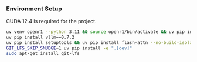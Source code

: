 ### Environment Setup

CUDA 12.4 is required for the project.
```bash
uv venv openr1 --python 3.11 && source openr1/bin/activate && uv pip install --upgrade pip
uv pip install vllm==0.7.2
uv pip install setuptools && uv pip install flash-attn --no-build-isolation
GIT_LFS_SKIP_SMUDGE=1 uv pip install -e ".[dev]"
sudo apt-get install git-lfs
```

